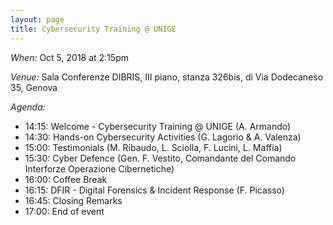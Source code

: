 ```yaml
---
layout: page
title: Cybersecurity Training @ UNIGE
---
```


*When:* Oct 5, 2018 at 2:15pm

*Venue:* Sala Conferenze DIBRIS, III piano, stanza 326bis, di Via Dodecaneso 35, Genova

*Agenda:*

* 14:15: Welcome - Cybersecurity Training @ UNIGE  (A. Armando)
* 14:30: Hands-on Cybersecurity Activities (G. Lagorio & A. Valenza) 
* 15:00: Testimonials (M. Ribaudo, L. Sciolla, F. Lucini, L. Maffia)
* 15:30: Cyber Defence (Gen. F. Vestito, Comandante del Comando Interforze Operazione Cibernetiche) 
* 16:00: Coffee Break
* 16:15: DFIR - Digital Forensics & Incident Response (F. Picasso)
* 16:45: Closing Remarks
* 17:00: End of event


